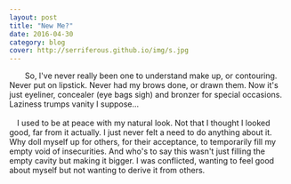 ```yaml
---
layout: post
title: "New Me?"
date: 2016-04-30
category: blog
cover: http://serriferous.github.io/img/s.jpg
---
```

<div class="row">
<div class="col-md-8 col-md-offset-2">
<div class="row">
<div class="col-md-12">
&emsp;&emsp;So, I've never really been one to understand make up, or contouring. Never put on lipstick. Never had my brows done, or drawn them. Now it's just eyeliner, concealer (eye bags sigh) and bronzer for special occasions. Laziness trumps vanity I suppose...<br>
<br>
&emsp;I used to be at peace with my natural look. Not that I thought I looked good, far from it actually. I just never felt a need to do anything about it. Why doll myself up for others, for their acceptance, to temporarily fill my empty void of insecurities. And who's to say this wasn't just filling the empty cavity but making it bigger. I was conflicted, wanting to feel good about myself but not wanting to derive it from others.<br>

</div>
</div>
</div>            
</div>

